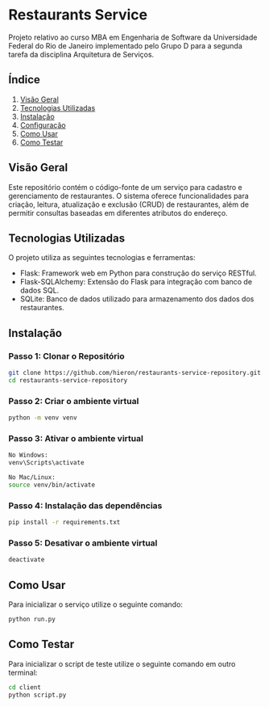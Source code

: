 # Restaurants Service

Projeto relativo ao curso MBA em Engenharia de Software da Universidade Federal do Rio de Janeiro implementado pelo Grupo D para a segunda tarefa da disciplina Arquitetura de Serviços.

## Índice

1. [Visão Geral](#visão-geral)
2. [Tecnologias Utilizadas](#tecnologias-utilizadas)
3. [Instalação](#instalação)
4. [Configuração](#configuração)
5. [Como Usar](#como-usar)
6. [Como Testar](#como-testar)

## Visão Geral

Este repositório contém o código-fonte de um serviço para cadastro e gerenciamento de restaurantes. O sistema oferece funcionalidades para criação, leitura, atualização e exclusão (CRUD) de restaurantes, além de permitir consultas baseadas em diferentes atributos do endereço.

## Tecnologias Utilizadas

O projeto utiliza as seguintes tecnologias e ferramentas:

- Flask: Framework web em Python para construção do serviço RESTful.
- Flask-SQLAlchemy: Extensão do Flask para integração com banco de dados SQL.
- SQLite: Banco de dados utilizado para armazenamento dos dados dos restaurantes.

## Instalação

### Passo 1: Clonar o Repositório

```bash
git clone https://github.com/hieron/restaurants-service-repository.git
cd restaurants-service-repository
```

### Passo 2: Criar o ambiente virtual

```bash
python -m venv venv
```

### Passo 3: Ativar o ambiente virtual

```bash
No Windows:
venv\Scripts\activate

No Mac/Linux:
source venv/bin/activate
```

### Passo 4: Instalação das dependências

```bash
pip install -r requirements.txt
```

### Passo 5: Desativar o ambiente virtual

```bash
deactivate
```

## Como Usar

Para inicializar o serviço utilize o seguinte comando:
```bash
python run.py
```

## Como Testar

Para inicializar o script de teste utilize o seguinte comando em outro terminal:
```bash
cd client
python script.py
```
